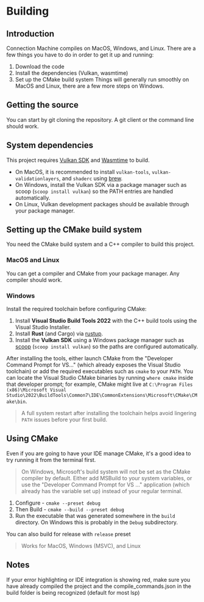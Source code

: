 # Building
## Introduction
Connection Machine compiles on MacOS, Windows, and Linux. There are a few things you have to do in order to get it up and running:
1. Download the code
2. Install the dependencies (Vulkan, wasmtime)
3. Set up the CMake build system
Things will generally run smoothly on MacOS and Linux, there are a few more steps on Windows.

## Getting the source
You can start by git cloning the repository. A git client or the command line should work.

## System dependencies
This project requires [Vulkan SDK](https://www.lunarg.com/vulkan-sdk/) and [Wasmtime](https://github.com/bytecodealliance/wasmtime) to build.
- On MacOS, it is recommended to install `vulkan-tools`, `vulkan-validationlayers`, and `shaderc` using [brew](https://brew.sh/).
- On Windows, install the Vulkan SDK via a package manager such as scoop (`scoop install vulkan`) so the PATH entries are handled automatically.
- On Linux, Vulkan development packages should be available through your package manager.

## Setting up the CMake build system
You need the CMake build system and a C++ compiler to build this project.
### MacOS and Linux
You can get a compiler and CMake from your package manager. Any compiler should work.
### Windows
Install the required toolchain before configuring CMake:
1. Install **Visual Studio Build Tools 2022** with the C++ build tools using the Visual Studio Installer.
2. Install **Rust** (and Cargo) via [rustup](https://rustup.rs/).
3. Install the **Vulkan SDK** using a Windows package manager such as [scoop](https://scoop.sh/) (`scoop install vulkan`) so the paths are configured automatically.

After installing the tools, either launch CMake from the "Developer Command Prompt for VS..." (which already exposes the Visual Studio toolchain) or add the required executables such as `cmake` to your `PATH`. You can locate the Visual Studio CMake binaries by running `where cmake` inside that developer prompt; for example, CMake might live at `C:\Program Files (x86)\Microsoft Visual Studio\2022\BuildTools\Common7\IDE\CommonExtensions\Microsoft\CMake\CMake\bin`.

> A full system restart after installing the toolchain helps avoid lingering `PATH` issues before your first build.

## Using CMake
Even if you are going to have your IDE manage CMake, it's a good idea to try running it from the terminal first.
> On Windows, Microsoft's build system will not be set as the CMake compiler by default. Either add MSBuild to your system variables, or use the "Developer Command Prompt for VS ..." application (which already has the variable set up) instead of your regular terminal. 

1. Configure - `cmake --preset debug`
2. Then Build - `cmake --build --preset debug`
3. Run the executable that was generated somewhere in the `build` directory. On Windows this is probably in the `Debug` subdirectory.

You can also build for release with `release` preset
> Works for MacOS, Windows (MSVC), and Linux

## Notes
If your error highlighting or IDE integration is showing red, make sure you have already compiled the project and the compile_commands.json in the build folder is being recognized (default for most lsp)

